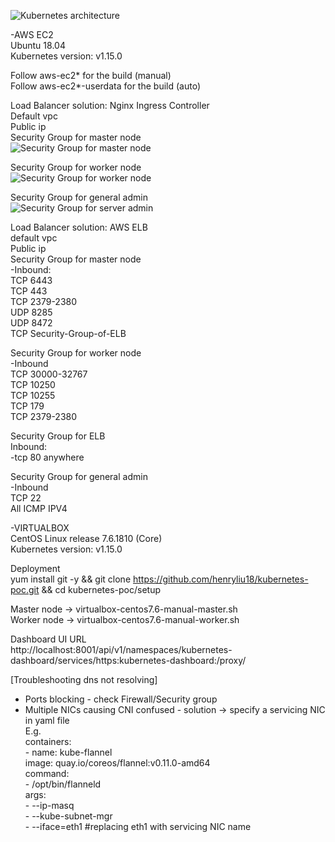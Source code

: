 ![Kubernetes architecture](https://upload.wikimedia.org/wikipedia/commons/b/be/Kubernetes.png)


-AWS EC2  
Ubuntu 18.04  
Kubernetes version: v1.15.0

Follow aws-ec2* for the build (manual)  
Follow aws-ec2*-userdata for the build (auto)  

Load Balancer solution: Nginx Ingress Controller  
Default vpc  
Public ip  
Security Group for master node  
![Security Group for master node](https://github.com/henryliu18/kubernetes-poc/raw/master/images/security-group-master.PNG)

Security Group for worker node  
![Security Group for worker node](https://github.com/henryliu18/kubernetes-poc/raw/master/images/security-group-worker.PNG)

Security Group for general admin  
![Security Group for server admin](https://github.com/henryliu18/kubernetes-poc/raw/master/images/security-group-serveradmin.PNG)

Load Balancer solution: AWS ELB  
default vpc  
Public ip  
Security Group for master node  
  -Inbound:  
    TCP 6443  
    TCP 443  
    TCP 2379-2380  
    UDP 8285  
    UDP 8472  
    TCP Security-Group-of-ELB  

Security Group for worker node  
  -Inbound  
    TCP 30000-32767  
    TCP 10250  
    TCP 10255  
    TCP 179  
    TCP 2379-2380  

Security Group for ELB  
  Inbound:  
    -tcp 80 anywhere  

Security Group for general admin  
  -Inbound  
    TCP 22  
    All ICMP IPV4  

-VIRTUALBOX  
CentOS Linux release 7.6.1810 (Core)  
Kubernetes version: v1.15.0  

Deployment  
yum install git -y  && git clone https://github.com/henryliu18/kubernetes-poc.git  && cd kubernetes-poc/setup  

Master node -> virtualbox-centos7.6-manual-master.sh  
Worker node -> virtualbox-centos7.6-manual-worker.sh  

Dashboard UI URL  
http://localhost:8001/api/v1/namespaces/kubernetes-dashboard/services/https:kubernetes-dashboard:/proxy/  

[Troubleshooting dns not resolving]  
- Ports blocking - check Firewall/Security group  
- Multiple NICs causing CNI confused - solution -> specify a servicing NIC in yaml file  
E.g.  
containers:  
      - name: kube-flannel  
        image: quay.io/coreos/flannel:v0.11.0-amd64  
        command:  
        - /opt/bin/flanneld  
        args:  
        - --ip-masq  
        - --kube-subnet-mgr  
        - --iface=eth1  #replacing eth1 with servicing NIC name  
